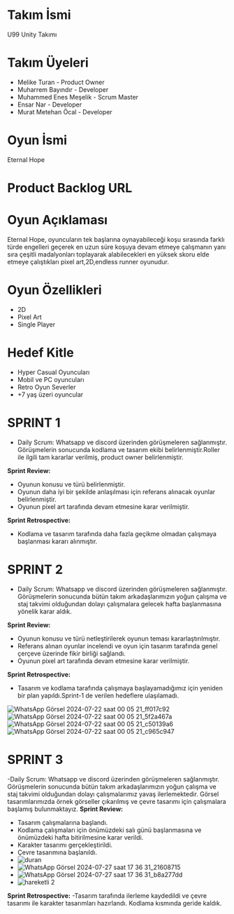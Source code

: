 # Takım İsmi
U99 Unity Takımı

# Takım Üyeleri
- Melike Turan - Product Owner
- Muharrem Bayındır - Developer
- Muhammed Enes Meşelik - Scrum Master
- Ensar Nar - Developer
- Murat Metehan Öcal - Developer

# Oyun İsmi
Eternal Hope

# Product Backlog URL


# Oyun Açıklaması
Eternal Hope, oyuncuların tek başlarına oynayabileceği koşu sırasında farklı türde engelleri geçerek en uzun süre koşuya devam etmeye çalışmanın yanı sıra çeşitli madalyonları toplayarak alabilecekleri en yüksek skoru elde etmeye çalıştıkları pixel art,2D,endless runner oyunudur.

# Oyun Özellikleri
- 2D
- Pixel Art
- Single Player

# Hedef Kitle
- Hyper Casual Oyuncuları
- Mobil ve PC oyuncuları
- Retro Oyun Severler
- +7 yaş üzeri oyuncular

# SPRINT 1
- Daily Scrum: Whatsapp ve discord üzerinden görüşmeleren sağlanmıştır. Görüşmelerin sonucunda kodlama ve tasarım ekibi belirlenmiştir.Roller ile ilgili tam kararlar verilmiş, product owner belirlenmiştir.

**Sprint Review:**
- Oyunun konusu ve türü belirlenmiştir.
- Oyunun daha iyi bir şekilde anlaşılması için referans alınacak oyunlar belirlenmiştir.
- Oyunun pixel art tarafında devam etmesine karar verilmiştir.

**Sprint Retrospective:**
- Kodlama ve tasarım tarafında daha fazla geçikme olmadan çalışmaya başlanması kararı alınmıştır.

# SPRINT 2
- Daily Scrum: Whatsapp ve discord üzerinden görüşmeleren sağlanmıştır. Görüşmelerin sonucunda bütün takım arkadaşlarımızın yoğun çalışma ve staj takvimi olduğundan dolayı çalışmalara gelecek hafta başlanmasına yönelik karar aldık.

**Sprint Review:**
- Oyunun konusu ve türü netleştirilerek oyunun teması kararlaştırılmıştır.
- Referans alınan oyunlar incelendi ve oyun için tasarım tarafında genel çerçeve üzerinde fikir birliği sağlandı.
- Oyunun pixel art tarafında devam etmesine karar verilmiştir.

**Sprint Retrospective:**
- Tasarım ve kodlama tarafında çalışmaya başlayamadığımız için yeniden bir plan yapıldı.Sprint-1 de verilen hedeflere ulaşılamadı.

![WhatsApp Görsel 2024-07-22 saat 00 05 21_ff017c92](https://github.com/user-attachments/assets/048cffae-f169-4cfc-b0ed-0c6bec9da63b)
![WhatsApp Görsel 2024-07-22 saat 00 05 21_5f2a467a](https://github.com/user-attachments/assets/58794804-7920-4c30-b85a-f4309689e9c6)
![WhatsApp Görsel 2024-07-22 saat 00 05 21_c50139a6](https://github.com/user-attachments/assets/edc6fca3-64a8-4405-ae36-649755411e5d)
![WhatsApp Görsel 2024-07-22 saat 00 05 21_c965c947](https://github.com/user-attachments/assets/11a8efd5-f6f9-4483-9637-286a629eaff8)

# SPRINT 3
-Daily Scrum: Whatsapp ve discord üzerinden görüşmeleren sağlanmıştır. Görüşmelerin sonucunda bütün takım arkadaşlarımızın yoğun çalışma ve staj takvimi olduğundan dolayı çalışmalarımız yavaş ilerlemektedir. Görsel tasarımlarımızda örnek görseller çıkarılmış ve çevre tasarımı için çalışmalara başlamış bulunmaktayız.
**Sprint Review:**
- Tasarım çalışmalarına başlandı.
- Kodlama çalışmaları için önümüzdeki salı günü başlanmasına ve önümüzdeki hafta bitirilmesine karar verildi.
- Karakter tasarımı gerçekleştirildi.
- Çevre tasarımına başlanıldı.
- ![duran](https://github.com/user-attachments/assets/a5726723-ffd4-4634-80d3-bdaebbb68705)
- ![WhatsApp Görsel 2024-07-27 saat 17 36 31_21608715](https://github.com/user-attachments/assets/0b244b72-38e7-47cd-99e4-4ad9d49f4da5)
- ![WhatsApp Görsel 2024-07-27 saat 17 36 31_b8a277dd](https://github.com/user-attachments/assets/0be18127-0d5d-40cf-8b38-55dc4a664172)
- ![hareketli 2](https://github.com/user-attachments/assets/3b072e09-25e3-4371-9c19-cfbd93293bdb)


**Sprint Retrospective:**
-Tasarım tarafında ilerleme kaydedildi ve çevre tasarımı ile karakter tasarımları hazırlandı. Kodlama kısmında geride kaldık.





